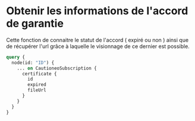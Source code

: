 # Obtenir les informations de l'accord de garantie

Cette fonction de connaitre le statut de l'accord ( expiré ou non ) ainsi que de récupérer l'url grâce à laquelle le visionnage de ce dernier est possible.

```graphql
query {
  node(id: "ID") {
    ... on CautioneoSubscription {
      certificate {
        id
        expired
        fileUrl
      }
    }
  }
}
```

